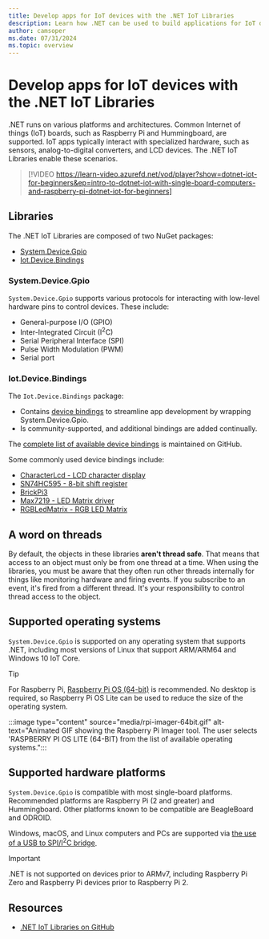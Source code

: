 ```yaml
---
title: Develop apps for IoT devices with the .NET IoT Libraries
description: Learn how .NET can be used to build applications for IoT devices and scenarios.
author: camsoper
ms.date: 07/31/2024
ms.topic: overview
---
```


# Develop apps for IoT devices with the .NET IoT Libraries

.NET runs on various platforms and architectures. Common Internet of things (IoT) boards, such as Raspberry Pi and Hummingboard, are supported. IoT apps typically interact with specialized hardware, such as sensors, analog-to-digital converters, and LCD devices. The .NET IoT Libraries enable these scenarios.

> [!VIDEO https://learn-video.azurefd.net/vod/player?show=dotnet-iot-for-beginners&ep=intro-to-dotnet-iot-with-single-board-computers-and-raspberry-pi-dotnet-iot-for-beginners]

## Libraries

The .NET IoT Libraries are composed of two NuGet packages:

- [System.Device.Gpio](https://www.nuget.org/packages/System.Device.Gpio/)
- [Iot.Device.Bindings](https://www.nuget.org/packages/Iot.Device.Bindings/)

### System.Device.Gpio

`System.Device.Gpio` supports various protocols for interacting with low-level hardware pins to control devices. These include:

- General-purpose I/O (GPIO)
- Inter-Integrated Circuit (I<sup>2</sup>C)
- Serial Peripheral Interface (SPI)
- Pulse Width Modulation (PWM)
- Serial port

### Iot.Device.Bindings

The `Iot.Device.Bindings` package:

* Contains [device bindings](https://github.com/dotnet/iot/blob/main/src/devices/README.md) to streamline app development by wrapping System.Device.Gpio.
* Is community-supported, and additional bindings are added continually.

The [complete list of available device bindings](https://github.com/dotnet/iot/blob/main/src/devices/README.md) is maintained on GitHub.

Some commonly used device bindings include:

- [CharacterLcd - LCD character display](https://github.com/dotnet/iot/tree/main/src/devices/CharacterLcd)
- [SN74HC595 - 8-bit shift register](https://github.com/dotnet/iot/tree/main/src/devices/Sn74hc595)
- [BrickPi3](https://github.com/dotnet/iot/tree/main/src/devices/BrickPi3)
- [Max7219 - LED Matrix driver](https://github.com/dotnet/iot/tree/main/src/devices/Max7219)
- [RGBLedMatrix - RGB LED Matrix](https://github.com/dotnet/iot/tree/main/src/devices/RGBLedMatrix)

## A word on threads

By default, the objects in these libraries **aren't thread safe**. That means that access to an object must only be from one thread at a time. When using the libraries, you must be aware that they often run other threads internally for things like monitoring hardware and firing events. If you subscribe to an event, it's fired from a different thread. It's your responsibility to control thread access to the object.

## Supported operating systems

`System.Device.Gpio` is supported on any operating system that supports .NET, including most versions of Linux that support ARM/ARM64 and Windows 10 IoT Core.

> [!TIP]
> For Raspberry Pi, [Raspberry Pi OS (64-bit)](https://www.raspberrypi.com/documentation/computers/getting-started.html#installing-the-operating-system) is recommended. No desktop is required, so Raspberry Pi OS Lite can be used to reduce the size of the operating system.
>
> :::image type="content" source="media/rpi-imager-64bit.gif" alt-text="Animated GIF showing the Raspberry Pi Imager tool. The user selects 'RASPBERRY PI OS LITE (64-BIT) from the list of available operating systems.":::

## Supported hardware platforms

`System.Device.Gpio` is compatible with most single-board platforms. Recommended platforms are Raspberry Pi (2 and greater) and Hummingboard. Other platforms known to be compatible are BeagleBoard and ODROID.

Windows, macOS, and Linux computers and PCs are supported via [the use of a USB to SPI/I<sup>2</sup>C bridge](usb.md).

> [!IMPORTANT]
> .NET is not supported on devices prior to ARMv7, including Raspberry Pi Zero and Raspberry Pi devices prior to Raspberry Pi 2.

## Resources

- [.NET IoT Libraries on GitHub](https://github.com/dotnet/iot)
